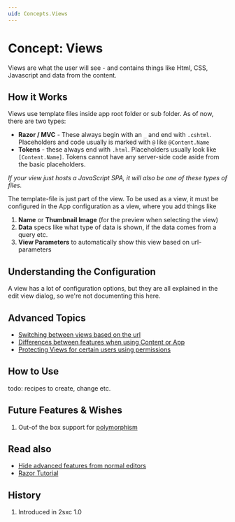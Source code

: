 ```yaml
---
uid: Concepts.Views
---
```

# Concept: Views

Views are what the user will see - and contains things like Html, CSS, Javascript and data from the content. 

## How it Works

Views use template files inside app root folder or sub folder. As of now, there are two types:

* **Razor / MVC** - These always begin with an `_` and end with `.cshtml`. Placeholders and code usually is marked with `@` like `@Content.Name`
* **Tokens** - these always end with `.html`. Placeholders usually look like `[Content.Name]`. Tokens cannot have any server-side code aside from the basic placeholders. 

_If your view just hosts a JavaScript SPA, it will also be one of these types of files._

The template-file is just part of the view. To be used as a view, it must be configured in the App configuration as a view, where you add things like

1. **Name** or **Thumbnail Image** (for the preview when selecting the view)
1. **Data** specs like what type of data is shown, if the data comes from a query etc.
1. **View Parameters** to automatically show this view based on url-parameters

## Understanding the Configuration

A view has a lot of configuration options, but they are all explained in the edit view dialog, so we're not documenting this here. 

## Advanced Topics

* [Switching between views based on the url](https://2sxc.org/en/docs/Feature/feature/4680)
* [Differences between features when using Content or App](https://2sxc.org/en/blog/post/2sxc-app-vs-2sxc-content-which-one-should-i-use)
* [Protecting Views for certain users using permissions](https://2sxc.org/en/Docs/Feature/feature/4737)

## How to Use

todo: recipes to create, change etc.

## Future Features & Wishes

1. Out-of the box support for [polymorphism](xref:Concepts.Polymorphism)

## Read also

* [Hide advanced features from normal editors](https://2sxc.org/en/docs/Feature/feature/3592)
* [Razor Tutorial](https://2sxc.org/dnn-tutorials/en/razor)

## History

1. Introduced in 2sxc 1.0